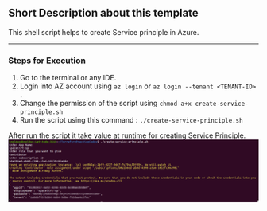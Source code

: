 ## Short Description about this template
This shell script helps to create Service principle in Azure.

---

### Steps for Execution 
1. Go to the terminal or any IDE.
2. Login into AZ account using `az login` or `az login --tenant <TENANT-ID>` .
3. Change the permission of the script using `chmod a+x create-service-principle.sh`
4. Run the script using this command : `./create-service-principle.sh`

After run the script it take value at runtime for creating Service Principle.
![create-sp-using-cli.png](photos/create-sp-using-cli.png)

